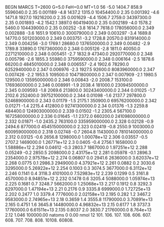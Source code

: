 BEGN
MARCS T=2600 G=5.0 FeH=0.0 MT=1.0
                  56
-5.0 1404.7 858.9 5596040.0 2.35 0.001189 
-4.8 1437.2 1315.0 10454400.0 2.35 0.001392 
-4.6 1471.8 1927.0 19216200.0 2.35 0.001629 
-4.4 1506.7 2759.0 34397300.0 2.35 0.001893 
-4.2 1542.1 3897.0 60419400.0 2.35 0.002189 
-4.0 1578.2 5460.0 104439000.0 2.35 0.00252 
-3.8 1614.7 7618.0 178056000.0 2.349 0.002888 
-3.6 1651.9 10610.0 300079000.0 2.349 0.003297 
-3.4 1689.8 14770.0 501203000.0 2.349 0.003751 
-3.2 1728.8 20570.0 831914000.0 2.349 0.004256 
-3.0 1769.1 28680.0 1376500000.0 2.349 0.00482 
-2.9 1789.8 33890.0 1767360000.0 2.348 0.005126 
-2.8 1811.0 40050.0 2271210000.0 2.348 0.005451 
-2.7 1832.9 47340.0 2920770000.0 2.348 0.005796 
-2.6 1855.3 55980.0 3759590000.0 2.348 0.006164 
-2.5 1878.6 66200.0 4845010000.0 2.348 0.006557 
-2.4 1902.6 78290.0 6252940000.0 2.347 0.006976 
-2.3 1927.5 92600.0 8083960000.0 2.347 0.007426 
-2.2 1953.5 109500.0 10471800000.0 2.347 0.007909 
-2.1 1980.5 129500.0 13595000000.0 2.346 0.00843 
-2.0 2008.7 153100.0 17693600000.0 2.346 0.008991 
-1.9 2038.4 181000.0 23094500000.0 2.345 0.009593 
-1.8 2069.6 213800.0 30243400000.0 2.344 0.01025 
-1.7 2102.6 252400.0 39752100000.0 2.344 0.01098 
-1.6 2137.7 297800.0 52468900000.0 2.343 0.01179 
-1.5 2175.1 350900.0 69576200000.0 2.342 0.01271 
-1.4 2215.4 412800.0 92741300000.0 2.34 0.01376 
-1.3 2259.8 484400.0 124903000000.0 2.339 0.01502 
-1.2 2305.4 567100.0 167258000000.0 2.336 0.01645 
-1.1 2372.0 660200.0 241098000000.0 2.332 0.01871 
-1.0 2435.2 763100.0 335959000000.0 2.328 0.02128 
-0.9 2494.6 877000.0 454515000000.0 2.323 0.02419 
-0.8 2550.9 1003000.0 600959000000.0 2.318 0.02748 
-0.7 2604.8 1143000.0 781014000000.0 2.312 0.03125 
-0.6 2656.8 1298000.0 1.00078e+12 2.306 0.03557 
-0.5 2707.2 1469000.0 1.26771e+12 2.3 0.0405 
-0.4 2756.1 1658000.0 1.58886e+12 2.294 0.04612 
-0.3 2803.7 1867000.0 1.97251e+12 2.288 0.05249 
-0.2 2850.5 2098000.0 2.43175e+12 2.281 0.05978 
-0.1 2896.3 2354000.0 2.97578e+12 2.274 0.06807 
0.0 2941.6 2636000.0 3.62037e+12 2.268 0.0775 
0.1 2986.3 2949000.0 4.37921e+12 2.261 0.0882 
0.2 3030.6 3295000.0 5.26922e+12 2.254 0.1003 
0.3 3074.5 3677000.0 6.3112e+12 2.246 0.1141 
0.4 3118.3 4101000.0 7.52983e+12 2.239 0.1299 
0.5 3161.8 4570000.0 8.94851e+12 2.232 0.1478 
0.6 3205.4 5088000.0 1.05974e+13 2.225 0.1681 
0.7 3248.7 5662000.0 1.25068e+13 2.217 0.1912 
0.8 3292.3 6297000.0 1.47194e+13 2.21 0.2176 
0.9 3335.8 6999000.0 1.72725e+13 2.202 0.2477 
1.0 3379.4 7776000.0 2.02158e+13 2.195 0.282 
1.2 3467.2 9583000.0 2.74965e+13 2.18 0.3659 
1.4 3555.8 11790000.0 3.70891e+13 2.165 0.4751 
1.6 3645.8 14480000.0 4.96832e+13 2.15 0.6177 
1.8 3737.3 17760000.0 6.61511e+13 2.135 0.8037 
2.0 3830.7 21760000.0 8.764e+13 2.12 1.046 
100000.00
natoms              0      0.00
nmol          12
          101.         106.       107.      108.         606.        607.        608.
          707.         708.       808.    10108.       60808.

